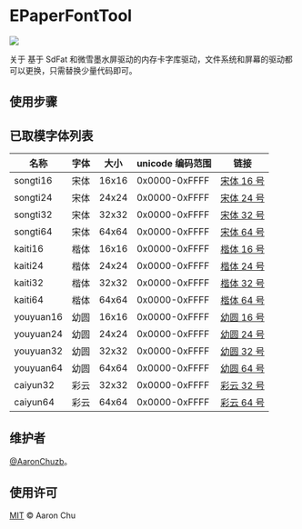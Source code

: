 <!--
 * @Date: 2021-09-22 14:40:26
 * @LastEditors: AaronChu
 * @LastEditTime: 2023-02-07 11:24:32
-->

# EPaperFontTool

![](./extra/img/img.gif)

关于
基于 SdFat 和微雪墨水屏驱动的内存卡字库驱动，文件系统和屏幕的驱动都可以更换，只需替换少量代码即可。

## 使用步骤

## 已取模字体列表

| 名称      | 字体 | 大小  | unicode 编码范围 | 链接                                      |
| --------- | ---- | ----- | ---------------- | ----------------------------------------- |
| songti16  | 宋体 | 16x16 | 0x0000-0xFFFF    | [宋体 16 号](./extra/fonts/songti16.bin)  |
| songti24  | 宋体 | 24x24 | 0x0000-0xFFFF    | [宋体 24 号](./extra/fonts/songti24.bin)  |
| songti32  | 宋体 | 32x32 | 0x0000-0xFFFF    | [宋体 32 号](./extra/fonts/songti32.bin)  |
| songti64  | 宋体 | 64x64 | 0x0000-0xFFFF    | [宋体 64 号](./extra/fonts/songti64.bin)  |
| kaiti16   | 楷体 | 16x16 | 0x0000-0xFFFF    | [楷体 16 号](./extra/fonts/kaiti16.bin)   |
| kaiti24   | 楷体 | 24x24 | 0x0000-0xFFFF    | [楷体 24 号](./extra/fonts/kaiti24.bin)   |
| kaiti32   | 楷体 | 32x32 | 0x0000-0xFFFF    | [楷体 32 号](./extra/fonts/kaiti32.bin)   |
| kaiti64   | 楷体 | 64x64 | 0x0000-0xFFFF    | [楷体 64 号](./extra/fonts/kaiti64.bin)   |
| youyuan16 | 幼圆 | 16x16 | 0x0000-0xFFFF    | [幼圆 16 号](./extra/fonts/youyuan16.bin) |
| youyuan24 | 幼圆 | 24x24 | 0x0000-0xFFFF    | [幼圆 24 号](./extra/fonts/youyuan24.bin) |
| youyuan32 | 幼圆 | 32x32 | 0x0000-0xFFFF    | [幼圆 32 号](./extra/fonts/youyuan32.bin) |
| youyuan64 | 幼圆 | 64x64 | 0x0000-0xFFFF    | [幼圆 64 号](./extra/fonts/youyuan64.bin) |
| caiyun32  | 彩云 | 32x32 | 0x0000-0xFFFF    | [彩云 32 号](./extra/fonts/caiyun32.bin)  |
| caiyun64  | 彩云 | 64x64 | 0x0000-0xFFFF    | [彩云 64 号](./extra/fonts/caiyun64.bin)  |

## 维护者

[@AaronChuzb](https://github.com/AaronChuzb)。

## 使用许可

[MIT](LICENSE) © Aaron Chu
